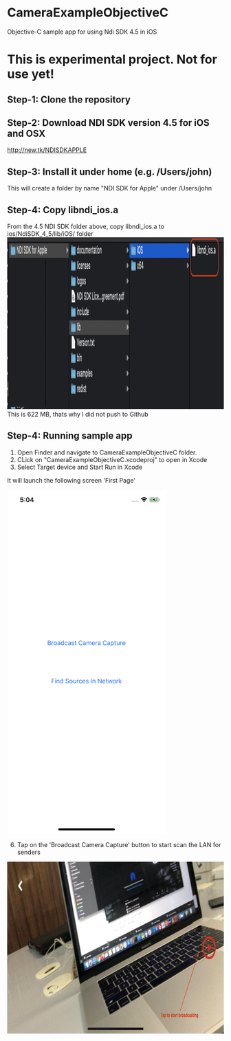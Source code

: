 # CameraExampleObjectiveC
 Objective-C sample app for using Ndi SDK 4.5 in iOS

# This is experimental project. Not for use yet!

## Step-1: Clone the repository

## Step-2: Download NDI SDK version 4.5 for iOS and OSX
http://new.tk/NDISDKAPPLE

## Step-3: Install it under home (e.g. /Users/john)
This will create a folder by name "NDI SDK for Apple" under /Users/john

## Step-4: Copy libndi_ios.a
From the 4.5 NDI SDK folder above, copy libndi_ios.a to ios/NdiSDK_4_5/lib/iOS/ folder
<img src="demoimages/libndi_ios_path.png" height="400"/>
This is 622 MB, thats why I did not push to Github

## Step-4: Running sample app

1. Open Finder and navigate to CameraExampleObjectiveC folder. 
2. CLick on "CameraExampleObjectiveC.xcodeproj" to open in Xcode
3. Select Target device and Start Run in Xcode

It will launch the following screen 'First Page'

<img src="demoimages/firstscreen.jpeg" height="800"/>

6. Tap on the 'Broadcast Camera Capture' button to start scan the LAN for senders

<img src="demoimages/camerascreen.jpeg" height="400"/>





